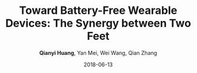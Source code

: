 ---
title: "Toward Battery-Free Wearable Devices: The Synergy between Two Feet"
collection: publications
permalink: "/publication/2018-06-13"
excerpt: "Recent years have witnessed the prevalence of wearable devices. Wearable devices are intelligent and multifunctional, but they rely heavily on batteries. This greatly limits their application scope, where replacement of battery or recharging is challenging or inconvenient. We note that wearable devices have the opportunity to harvest energy from human motion, as they are worn by the users as long as being functioning. In this article, we propose a battery-free sensing platform for wearable devices in the form factor of shoes. It harvests the kinetic energy from walking or running to supply devices with power for sensing, processing, and wireless communication, covering all the functionalities of commercial wearable devices. We achieve this goal by enabling the whole system running on the harvested energy from two feet. Each foot performs separate tasks and two feet are coordinated by ambient backscatter …"
date: "2018-06-13"
venue: "ACM Transactions on Cyber-Physical Systems 2 (3), 1-18, 2018"
paperurl: "/files/2018-06-13.pdf"
author: "<strong>Qianyi Huang</strong>, Yan Mei, Wei Wang, Qian Zhang"
poster: /images/publications/2018-06-13.jpg

remark:
external_url: "https://dl.acm.org/doi/10.1145/3185503"
---
